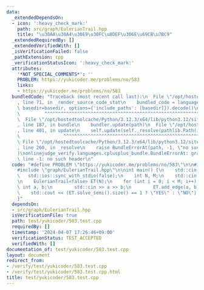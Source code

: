 ```yaml
---
data:
  _extendedDependsOn:
  - icon: ':heavy_check_mark:'
    path: src/graph/EulerianTrail.hpp
    title: "\u30AA\u30A4\u30E9\u30FC\u8DEF\u306E\u69CB\u7BC9"
  _extendedRequiredBy: []
  _extendedVerifiedWith: []
  _isVerificationFailed: false
  _pathExtension: cpp
  _verificationStatusIcon: ':heavy_check_mark:'
  attributes:
    '*NOT_SPECIAL_COMMENTS*': ''
    PROBLEM: https://yukicoder.me/problems/no/583
    links:
    - https://yukicoder.me/problems/no/583
  bundledCode: "Traceback (most recent call last):\n  File \"/opt/hostedtoolcache/Python/3.12.3/x64/lib/python3.12/site-packages/onlinejudge_verify/documentation/build.py\"\
    , line 71, in _render_source_code_stat\n    bundled_code = language.bundle(stat.path,\
    \ basedir=basedir, options={'include_paths': [basedir]}).decode()\n          \
    \         ^^^^^^^^^^^^^^^^^^^^^^^^^^^^^^^^^^^^^^^^^^^^^^^^^^^^^^^^^^^^^^^^^^^^^^^^^^^^^^^^^\n\
    \  File \"/opt/hostedtoolcache/Python/3.12.3/x64/lib/python3.12/site-packages/onlinejudge_verify/languages/cplusplus.py\"\
    , line 187, in bundle\n    bundler.update(path)\n  File \"/opt/hostedtoolcache/Python/3.12.3/x64/lib/python3.12/site-packages/onlinejudge_verify/languages/cplusplus_bundle.py\"\
    , line 401, in update\n    self.update(self._resolve(pathlib.Path(included), included_from=path))\n\
    \                ^^^^^^^^^^^^^^^^^^^^^^^^^^^^^^^^^^^^^^^^^^^^^^^^^^^^^^^^^\n \
    \ File \"/opt/hostedtoolcache/Python/3.12.3/x64/lib/python3.12/site-packages/onlinejudge_verify/languages/cplusplus_bundle.py\"\
    , line 260, in _resolve\n    raise BundleErrorAt(path, -1, \"no such header\"\
    )\nonlinejudge_verify.languages.cplusplus_bundle.BundleErrorAt: graph/EulerianTrail.hpp:\
    \ line -1: no such header\n"
  code: "#define PROBLEM \"https://yukicoder.me/problems/no/583\"\n\n#include <iostream>\n\
    #include \"graph/EulerianTrail.hpp\"\n\nint main() {\n    std::cin.tie(0);\n \
    \   std::ios::sync_with_stdio(false);\n    int N, M;\n    std::cin >> N >> M;\n\
    \n    EulerianTrail<false> ET(N);\n    for (int i = 0; i < M; i++) {\n       \
    \ int a, b;\n        std::cin >> a >> b;\n        ET.add_edge(a, b);\n    }\n\n\
    \    std::cout << (ET.solve_semi().size() == 1 ? \"YES\" : \"NO\") << '\\n';\n\
    }"
  dependsOn:
  - src/graph/EulerianTrail.hpp
  isVerificationFile: true
  path: test/yukicoder/583.test.cpp
  requiredBy: []
  timestamp: '2024-04-07 17:26:46+09:00'
  verificationStatus: TEST_ACCEPTED
  verifiedWith: []
documentation_of: test/yukicoder/583.test.cpp
layout: document
redirect_from:
- /verify/test/yukicoder/583.test.cpp
- /verify/test/yukicoder/583.test.cpp.html
title: test/yukicoder/583.test.cpp
---
```

